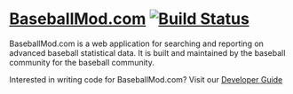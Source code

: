 # [BaseballMod.com](http://BaseballMod.com) [![Build Status](https://travis-ci.org/kruser/pitchfx-site.png?branch=master)](https://travis-ci.org/kruser/pitchfx-site)

BaseballMod.com is a web application for searching and reporting on advanced baseball statistical
data. It is built and maintained by the baseball community for the baseball community.

Interested in writing code for BaseballMod.com? Visit our [Developer Guide](https://github.com/kruser/pitchfx-site/blob/master/DEVELOPER_GUIDE.md)